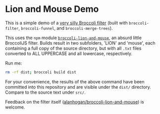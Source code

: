 # Lion and Mouse Demo

This is a simple demo of a [very silly Broccoli filter][blam] (built with `broccoli-filter`, `broccoli-funnel`, and `broccoli-merge-trees`).

This uses the `npm` module [`broccoli-lion-and-mouse`][blam], an absurd little BroccoliJS filter. Builds result in two subfolders, 'LION' and 'mouse', each containing a full copy of the source directory, but with all `.txt` files converted to ALL UPPERCASE and all lowercase, respectively.

Run me:

```sh
rm -rf dist; broccoli build dist
```

For your convenience, the results of the above command have been committed into this repository and are visible under the `dist/` directory. Compare to the source text under `src/`.

Feedback on the filter itself ([alanhogan/broccoli-lion-and-mouse][blam]) is welcome.

[blam]: https://github.com/alanhogan/broccoli-lion-and-mouse
